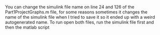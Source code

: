You can change the simulink file name on line 24 and 126 of the Part1ProjectGraphs.m file, for some reasons sometimes it changes the name of the simulink file when I tried to save it so it ended up with a weird autogenerated name. To run open both files, run the simulink file first and then the matlab script
